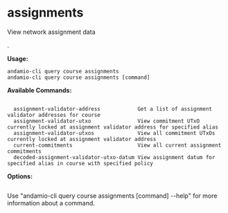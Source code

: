 # assignments
View network assignment data

.

**Usage:**
```
andamio-cli query course assignments
andamio-cli query course assignments [command]
```


**Available Commands:**
```

  assignment-validator-address            Get a list of assignment validator addresses for course
  assignment-validator-utxo               View commitment UTxO currently locked at assignment validator address for specified alias
  assignment-validator-utxos              View all commitment UTxOs currently locked at assignment validator address
  current-commitments                     View all current assignment commitments
  decoded-assignment-validator-utxo-datum View assignment datum for specified alias in course with specified policy

```

**Options:**
```

```

Use "andamio-cli query course assignments [command] --help" for more information about a command.
